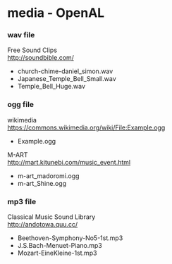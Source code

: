 media - OpenAL
===============

### wav file
Free Sound Clips <br/>
http://soundbible.com/ <br/>
- church-chime-daniel_simon.wav
- Japanese_Temple_Bell_Small.wav
- Temple_Bell_Huge.wav


### ogg file
wikimedia <br/>
https://commons.wikimedia.org/wiki/File:Example.ogg <br/>
- Example.ogg

M-ART <br/>
http://mart.kitunebi.com/music_event.html <br/>
- m-art_madoromi.ogg
- m-art_Shine.ogg


### mp3 file
Classical Music Sound Library <br/>
http://andotowa.quu.cc/ <br/>
- Beethoven-Symphony-No5-1st.mp3
- J.S.Bach-Menuet-Piano.mp3
- Mozart-EineKleine-1st.mp3

